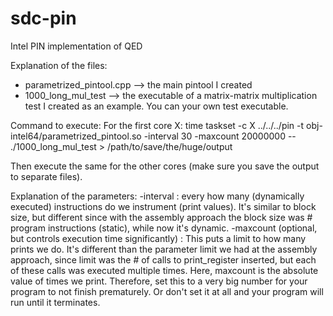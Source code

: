 # sdc-pin
Intel PIN implementation of QED


Explanation of the files:
- parametrized_pintool.cpp --> the main pintool I created
- 1000_long_mul_test  --> the executable of a matrix-matrix multiplication test I created as an example. You can your own test executable.


Command to execute:
For the first core X:
time taskset -c X ../../../pin -t obj-intel64/parametrized_pintool.so -interval 30 -maxcount 20000000 -- ./1000_long_mul_test > /path/to/save/the/huge/output

Then execute the same for the other cores (make sure you save the output to separate files).


Explanation of the parameters:
-interval : every how many (dynamically executed) instructions do we instrument (print values). It's similar to block size, but different since with the assembly approach the block size was # program instructions (static), while now it's dynamic.
-maxcount (optional, but controls execution time significantly) : This puts a limit to how many prints we do. It's different than the parameter limit we had at the assembly approach, since limit was the # of calls to print_register inserted, but each of these calls was executed multiple times. Here, maxcount is the absolute value of times we print. Therefore, set this to a very big number for your program to not finish prematurely. Or don't set it at all and your program will run until it terminates.
